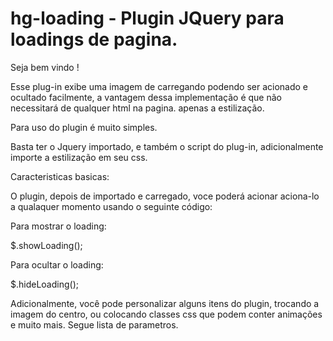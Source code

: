 # hg-loading - Plugin JQuery para loadings de pagina. 

Seja bem vindo !

Esse plug-in exibe uma imagem de carregando podendo ser acionado e ocultado facilmente, a vantagem dessa implementação é que não necessitará de qualquer html na pagina. apenas a estilização.

Para uso do plugin é muito simples. 

Basta ter o Jquery importado, e também o script do plug-in, adicionalmente importe a estilização em seu css.

Caracteristicas basicas:

O plugin, depois de importado e carregado, voce poderá acionar aciona-lo a qualaquer momento usando o seguinte código:

Para mostrar o loading:

$.showLoading();
 
Para ocultar o loading:
 
$.hideLoading(); 

Adicionalmente, você pode personalizar alguns itens do plugin, trocando a imagem do centro, ou colocando classes css que podem conter animações e muito mais. Segue lista de parametros.

